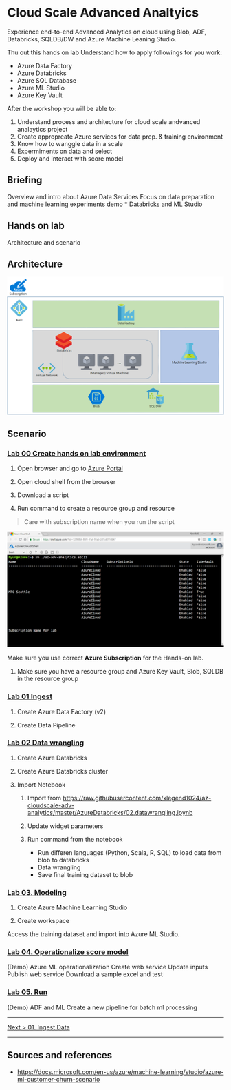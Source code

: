 # Cloud Scale Advanced Analtyics

Experience end-to-end Advanced Analytics on cloud using Blob, ADF, Databricks, SQLDB/DW and Azure Machine Leaning Studio.

Thu out this hands on lab Understand how to apply followings for you work:

* Azure Data Factory
* Azure Databricks
* Azure SQL Database
* Azure ML Studio
* Azure Key Vault

After the workshop you will be able to:

1. Understand process and architecture for cloud scale andvanced analaytics project
1. Create appropreate Azure services for data prep. & training environment
1. Know how to wanggle data in a scale
1. Expermiments on data and select  
1. Deploy and interact with score model

## Briefing

Overview and intro about Azure Data Services
Focus on data preparation and machine learning experiments
demo
	* Databricks and ML Studio

## Hands on lab
Architecture and scenario

## Architecture
![overallarch](./images/arch01.01.png)

## Scenario

### [Lab 00 Create hands on lab environment](https://github.com/xlegend1024/az-cloudscale-adv-analytics/blob/master/00.SetupEnv.md)

1. Open browser and go to [Azure Portal](https://portal.azure.com)

1. Open cloud shell from the browser

1. Download a script

1. Run command to create a resource group and resource

> Care with subscription name when you run the script

![run script](./images/env01.01.png)

Make sure you use correct __Azure Subscription__ for the Hands-on lab.

1. Make sure you have a resource group and Azure Key Vault, Blob, SQLDB in the resource group
	
### [Lab 01 Ingest](https://github.com/xlegend1024/az-cloudscale-adv-analytics/blob/master/01Ingest.md)

1. Create Azure Data Factory (v2)

1. Create Data Pipeline

### [Lab 02 Data wrangling](https://github.com/xlegend1024/az-cloudscale-adv-analytics/blob/master/02DataWrangling.md)

1. Create Azure Databricks

1. Create Azure Databricks cluster

1. Import Notebook

	1. Import from  https://raw.githubusercontent.com/xlegend1024/az-cloudscale-adv-analytics/master/AzureDatabricks/02.datawrangling.ipynb

	1. Update widget parameters

	1. Run command from the notebook
	
		* Run differen languages (Python, Scala, R, SQL) to load data from blob to databricks
		* Data wrangling
		* Save final training dataset to blob

### [Lab 03. Modeling](https://github.com/xlegend1024/az-cloudscale-adv-analytics/blob/master/03Modeling.md)

1. Create Azure Machine Learning Studio

1. Create workspace

Access the training dataset and import into Azure ML Studio.

### [Lab 04. Operationalize score model](https://github.com/xlegend1024/az-cloudscale-adv-analytics/blob/master/04Operationalization.md)

(Demo) Azure ML operationalization
Create web service
Update inputs
Publish web service
Download a sample excel and test   

### [Lab 05. Run](https://github.com/xlegend1024/az-cloudscale-adv-analytics/blob/master/05RunMLBatch.md)

(Demo) ADF and ML
Create a new pipeline for batch ml processing

---
[Next > 01. Ingest Data](https://github.com/xlegend1024/az-cloudscale-adv-analytics/blob/master/01Ingest.md)

---

## Sources and references
* https://docs.microsoft.com/en-us/azure/machine-learning/studio/azure-ml-customer-churn-scenario
